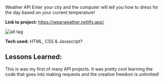 Weather API
Enter your city and the computer will tell you how to dress for the day based on your current temperature!

**Link to project:** https://wearweather.netlify.app/

![alt tag](https://i.imgur.com/RoBsLrk.png)


**Tech used:** HTML, CSS & Javascript?

## Lessons Learned:
This is was my first of many API projects. It was pretty cool learning the code that goes into making requests and the creative freedom is unlimited!
